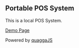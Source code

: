 Portable POS System
----

This is a local POS System.

[Demo Page](https://zyamoji.github.io/portable_pos/)

Powered by [quaggaJS](https://serratus.github.io/quaggaJS/)